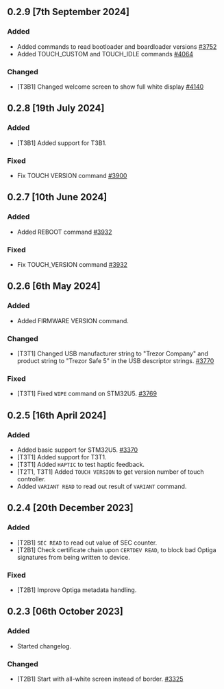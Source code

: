 
## 0.2.9 [7th September 2024]

### Added
- Added commands to read bootloader and boardloader versions  [#3752]
- Added TOUCH_CUSTOM and TOUCH_IDLE commands  [#4064]

### Changed
- [T3B1] Changed welcome screen to show full white display  [#4140]

## 0.2.8 [19th July 2024]

### Added
- [T3B1] Added support for T3B1.

### Fixed
- Fix TOUCH VERSION command  [#3900]


## 0.2.7 [10th June 2024]

### Added
- Added REBOOT command  [#3932]

### Fixed
- Fix TOUCH_VERSION command  [#3932]


## 0.2.6 [6th May 2024]

### Added
- Added FIRMWARE VERSION command.

### Changed
- [T3T1] Changed USB manufacturer string to "Trezor Company" and product string to "Trezor Safe 5" in the USB descriptor strings.  [#3770]

### Fixed
- [T3T1] Fixed `WIPE` command on STM32U5.  [#3769]


## 0.2.5 [16th April 2024]

### Added
- Added basic support for STM32U5.  [#3370]
- [T3T1] Added support for T3T1.
- [T3T1] Added `HAPTIC` to test haptic feedback.
- [T2T1, T3T1] Added `TOUCH VERSION` to get version number of touch controller.
- Added `VARIANT READ` to read out result of `VARIANT` command.


## 0.2.4 [20th December 2023]

### Added

- [T2B1] `SEC READ` to read out value of SEC counter.
- [T2B1] Check certificate chain upon `CERTDEV READ`, to block bad Optiga signatures
  from being written to device.

### Fixed

- [T2B1] Improve Optiga metadata handling.

## 0.2.3 [06th October 2023]

### Added
- Started changelog.

### Changed
- [T2B1] Start with all-white screen instead of border.  [#3325]

[#3325]: https://github.com/trezor/trezor-firmware/pull/3325
[#3370]: https://github.com/trezor/trezor-firmware/pull/3370
[#3752]: https://github.com/trezor/trezor-firmware/pull/3752
[#3769]: https://github.com/trezor/trezor-firmware/pull/3769
[#3770]: https://github.com/trezor/trezor-firmware/pull/3770
[#3900]: https://github.com/trezor/trezor-firmware/pull/3900
[#3932]: https://github.com/trezor/trezor-firmware/pull/3932
[#4064]: https://github.com/trezor/trezor-firmware/pull/4064
[#4140]: https://github.com/trezor/trezor-firmware/pull/4140
